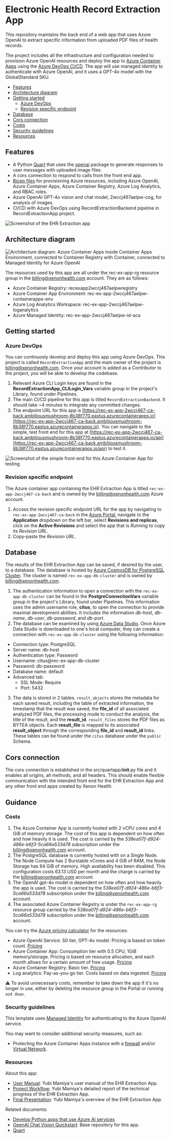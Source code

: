 <!--
---
name: Electronic Health Record Extraction App Front End
description: This container app maintains the back end of a web app that uses Azure OpenAI to extract specific information from uploaded PDF files of health records.
languages:
- python
- javascript
- bicep
- azdeveloper
products:
- azure-openai
- azure
- azure-container-apps
page_type: sample
urlFragment: openai-chat-vision-quickstart
---
-->
# Electronic Health Record Extraction App

This repository maintains the back end of a web app that uses Azure OpenAI to extract specific information from uploaded PDF files of health records.

The project includes all the infrastructure and configuration needed to provision Azure OpenAI resources and deploy the app to [Azure Container Apps](https://learn.microsoft.com/azure/container-apps/overview) using the [Azure DevOps CI/CD](https://azure.microsoft.com/en-us/products/devops/?msockid=15120cad72a26ff73d2e1aa573606e57). The app will use managed identity to authenticate with Azure OpenAI, and it uses a GPT-4o model with the GlobalStandard SKU.

* [Features](#features)
* [Architecture diagram](#architecture-diagram)
* [Getting started](#getting-started)
  * [Azure DevOps](#azure-devops)
  * [Revision specific endpoint](#revision-specific-endpoiint)
* [Database](#database)
* [Cors connection](#cors-connection)
* [Costs](#costs)
* [Security guidelines](#security-guidelines)
* [Resources](#resources)

## Features

* A Python [Quart](https://quart.palletsprojects.com/en/latest/) that uses the [openai](https://pypi.org/project/openai/) package to generate responses to user messages with uploaded image files.
* A cors connection to respond to calls from the front end app.
* [Bicep files](https://docs.microsoft.com/azure/azure-resource-manager/bicep/) for provisioning Azure resources, including Azure OpenAI, Azure Container Apps, Azure Container Registry, Azure Log Analytics, and RBAC roles.
* Azure OpenAI GPT-4o vision and chat model, 2wccj467aelpw-cog, for analysis of images.
* CI/CD with Azure DevOps using RecordExtractionBackend pipeline in RecordExtractionApp project.

![Screenshot of the EHR Extraction app](docs/EHRApp_frontend_img.png)

## Architecture diagram

![Architecture diagram: Azure Container Apps inside Container Apps Environment, connected to Container Registry with Container, connected to Managed Identity for Azure OpenAI](readme_diagram.png)

The resources used by this app are all under the rec-ex-app-rg resource group in the [billing@xenonhealth.com](billing@xenonhealth.com) account. They are as follows:
* Azure Container Registry: recexapp2wccj467aelpwregistry
* Azure Container App Environment: rec-ex-app-2wccj467aelpw-containerapps-env
* Azure Log Analytics Workspace: rec-ex-app-2wccj467aelpw-loganalytics
* Azure Managed Identity: rec-ex-app-2wccj467aelpw-id-aca

## Getting started


### Azure DevOps

You can continuosly develop and deploy this app using Azure DevOps. This project is called `RecordExtractionApp` and the main owner of the project is [billing@xenonhealth.com](billing@xenonhealth.com). Once your account is added as a Contributor to the project, you will be able to develop the codebase.
1. Relevant Azure CLI Login keys are found in the **RecordExtractionApp_CLILogin_Vars** variable group in the project's Library, found under Pipelines.
2. The main CI/CD pipeline for this app is titled `RecordExtractionBackend`. It should take ~4 minutes to integrate any committed changes.
3. The endpoint URL for this app is [https://rec-ex-app-2wccj467-ca-back.ambitiousmushroom-8b38f770.eastus.azurecontainerapps.io](https://rec-ex-app-2wccj467-ca-back.ambitiousmushroom-8b38f770.eastus.azurecontainerapps.io). You can navigate to the simple, test front end for this app at [https://rec-ex-app-2wccj467-ca-back.ambitiousmushroom-8b38f770.eastus.azurecontainerapps.io/api](https://rec-ex-app-2wccj467-ca-back.ambitiousmushroom-8b38f770.eastus.azurecontainerapps.io/api) to test it.

![Screenshot of the simple front-end for this Azure Container App for testing](docs/EHRApp_backend_img.png)

### Revision specific endpoint

The Azure container app containing the EHR Extraction App is titled `rec-ex-app-2wccj467-ca-back` and is owned by the [billing@xenonhealth.com](billing@xenonhealth.com) Azure account.
1. Access the revision specific endpoint URL for the app by navigating to `rec-ex-app-2wccj467-ca-back` in the [Azure Portal](https://portal.azure.com/signin/index/), navigate to the **Application** dropdown on the left bar, select **Revisions and replicas**, click on the **Active Revisions** and select the app that is *Running* to copy its *Revision URL*.
2. Copy-paste the *Revision URL*.



## Database

The results of the EHR Extraction App can be saved, if desired by the user, to a database. The database is hosted by [Azure CosmosDB for PostgreSQL Cluster](https://learn.microsoft.com/en-us/azure/cosmos-db/postgresql/). The cluster is named `rec-ex-app-db-cluster` and is owned by [billing@xenonhealth.com](billing@xenonhealth.com). 
1. The authentication information to open a connection with the `rec-ex-app-db-cluster` can be found in the **PostgreConnectionVars** variable group in the project's Library, found under Pipelines. This information uses the admin username role, **citus**, to open the connection to provide maximal development abilities. It includes the information *db-host*, *db-name*, *db-user*, *db-password*, and *db-port*. 
2. The database can be examined by using [Azure Data Studio](https://learn.microsoft.com/en-us/azure-data-studio/download-azure-data-studio). Once Azure Data Studio is downloaded to one's local computer, they can create a connection with `rec-ex-app-db-cluster` using the following information:
- Connection type: PostgreSQL
- Server name: db-host
- Authentication type: Password
- Username: citus@rec-ex-app-db-cluster
- Password: db-password
- Database name: default
- Advanced tab:
    - SSL Mode: Require
    - Port: 5432
3. The data is stored in 2 tables. `result_objects` stores the metadata for each saved result, including the table of extracted information, the timestamp that the result was saved, the **file_id** of all associated analyzed PDF files, the processing mode to conduct the analysis, the title of the result, and the **result_id**. `result_files` stores the PDF files as BYTEA objects. Each **result_file** is mapped to its associated **result_object** through the corresponding **file_id** and **result_id** links. These tables can be found under the `citus` database under the `public` Schema.


## Cors connection

The cors connection is established in the src/quartapp/__init__.py file and it enables all origins, all methods, and all headers. This should enable flexible communication with the intended front end for the EHR Extraction App and any other front end apps created by Xenon Health.


## Guidance

### Costs

1. The Azure Container App is currently hosted with 2 vCPU cores and 4 GiB of memory storage. The cost of this app is dependent on how often and how heavily it is used. The cost is carried by the *538ea07f-d924-486e-b6f3-5ca66a533d78* subscription under the [billing@xenonhealth.com](billing@xenonhealth.com) account.
2. The PostgreSQL database is currently hosted with on a Single Node. The Node Compute has 2 Burstable vCores and 4 GiB of RAM, the Node Storage has 64 GiB of memory. High availability has been disabled. This configuration costs 63.13 USD per month and the charge is carried by the [billing@xenonhealth.com](billing@xenonhealth.com) account.
3. The OpenAI gpt-4o model is dependent on how often and how heavily the app is used. The cost is carried by the *538ea07f-d924-486e-b6f3-5ca66a533d78* subscription under the [billing@xenonhealth.com](billing@xenonhealth.com) account.
4. The associated Azure Container Registry is under the `rec-ex-app-rg` resource group carried by the *538ea07f-d924-486e-b6f3-5ca66a533d78* subscription under the [billing@xenonhealth.com](billing@xenonhealth.com) account.

You can try the [Azure pricing calculator](https://azure.com/e/3987c81282c84410b491d28094030c9a) for the resources:

* Azure OpenAI Service: S0 tier, GPT-4o model. Pricing is based on token count. [Pricing](https://azure.microsoft.com/pricing/details/cognitive-services/openai-service/)
* Azure Container App: Consumption tier with 0.5 CPU, 1GiB memory/storage. Pricing is based on resource allocation, and each month allows for a certain amount of free usage. [Pricing](https://azure.microsoft.com/pricing/details/container-apps/)
* Azure Container Registry: Basic tier. [Pricing](https://azure.microsoft.com/pricing/details/container-registry/)
* Log analytics: Pay-as-you-go tier. Costs based on data ingested. [Pricing](https://azure.microsoft.com/pricing/details/monitor/)

⚠️ To avoid unnecessary costs, remember to take down the app if it's no longer in use,
either by deleting the resource group in the Portal or running `azd down`.

### Security guidelines

This template uses [Managed Identity](https://learn.microsoft.com/entra/identity/managed-identities-azure-resources/overview) for authenticating to the Azure OpenAI service.

You may want to consider additional security measures, such as:

* Protecting the Azure Container Apps instance with a [firewall](https://learn.microsoft.com/azure/container-apps/waf-app-gateway) and/or [Virtual Network](https://learn.microsoft.com/azure/container-apps/networking?tabs=workload-profiles-env%2Cazure-cli).

### Resources

About this app:
* [User Manual](https://docs.google.com/document/d/17vpTEgW7pZxo4fvFnLWOS700H28p9FfkcPLRyhukga0/edit?usp=sharing): Yubi Mamiya's user manual of the EHR Extraction App.
* [Project Workflow](https://docs.google.com/presentation/d/19f-rZHBwsyk8X2XxWWtSCqYNQyF4mWQxXxgLeIR0-X4/edit?usp=sharing): Yubi Mamiya's detailed report of the technical progress of the EHR Extraction App.
* [Final Presentation](https://docs.google.com/presentation/d/1DdVqYQX41UTfBu8wFK52KoqnCogkOGU-sNT-AFmFXcE/edit?usp=sharing): Yubi Mamiya's overview of the EHR Extraction App.

 Related documents:
* [Develop Python apps that use Azure AI services](https://learn.microsoft.com/azure/developer/python/azure-ai-for-python-developers)
* [OpenAI Chat Vision Quickstart](https://github.com/Azure-Samples/openai-chat-vision-quickstart): Base repository for this app.
* [Quart](https://quart.palletsprojects.com/en/latest/)